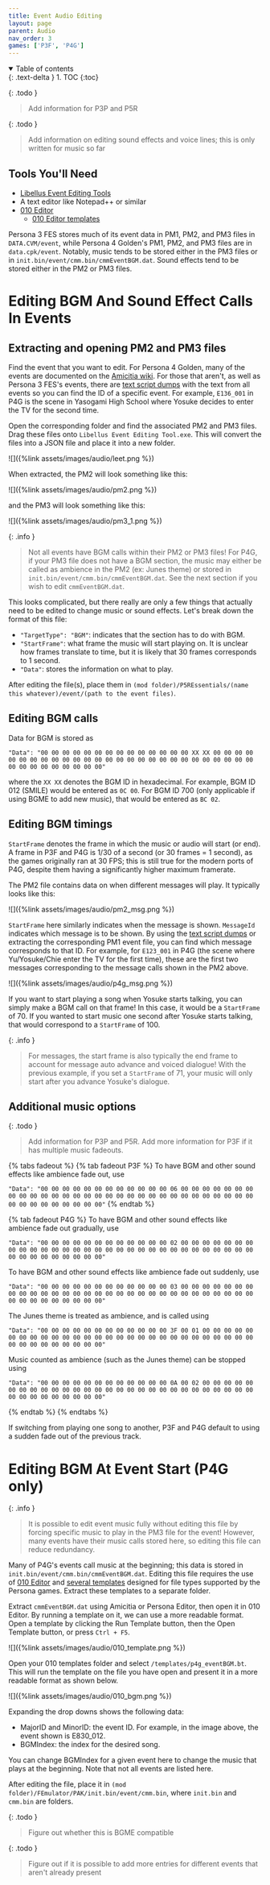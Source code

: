 ```yaml
---
title: Event Audio Editing
layout: page
parent: Audio
nav_order: 3
games: ['P3F', 'P4G']
---
```


<details open markdown="block">
  <summary>
    Table of contents
  </summary>
  {: .text-delta }
1. TOC
{:toc}
</details>

{: .todo }
> Add information for P3P and P5R

{: .todo }
> Add information on editing sound effects and voice lines; this is only written for music so far

## Tools You'll Need
- [Libellus Event Editing Tools](https://github.com/Tupelov/Libellus-Event-Tools)
- A text editor like Notepad++ or similar
- [010 Editor](https://www.sweetscape.com/010editor/)
	- [010 Editor templates](https://github.com/tge-was-taken/010-Editor-Templates)

Persona 3 FES stores much of its event data in PM1, PM2, and PM3 files in `DATA.CVM/event`, while Persona 4 Golden's PM1, PM2, and PM3 files are in `data.cpk/event`. Notably, music tends to be stored either in the PM3 files or in `init.bin/event/cmm.bin/cmmEventBGM.dat`. Sound effects tend to be stored either in the PM2 or PM3 files.

# Editing BGM And Sound Effect Calls In Events

## Extracting and opening PM2 and PM3 files

Find the event that you want to edit. For Persona 4 Golden, many of the events are documented on the [Amicitia wiki](https://amicitia.miraheze.org/wiki/Persona_4_Golden/Events). For those that aren't, as well as Persona 3 FES's events, there are [text script dumps](https://drive.google.com/file/d/113DuAlmIqb8AU4xBYNuU5FDxPP3mVX67/view) with the text from all events so you can find the ID of a specific event. For example, `E136_001` in P4G is the scene in Yasogami High School where Yosuke decides to enter the TV for the second time.

Open the corresponding folder and find the associated PM2 and PM3 files. Drag these files onto `Libellus Event Editing Tool.exe`. This will convert the files into a JSON file and place it into a new folder.

![]({%link assets/images/audio/leet.png %})

When extracted, the PM2 will look something like this:

![]({%link assets/images/audio/pm2.png %})

and the PM3 will look something like this:

![]({%link assets/images/audio/pm3_1.png %})

{: .info }
> Not all events have BGM calls within their PM2 or PM3 files! For P4G, if your PM3 file does not have a BGM section, the music may either be called as ambience in the PM2 (ex: Junes theme) or stored in `init.bin/event/cmm.bin/cmmEventBGM.dat`. See the next section if you wish to edit `cmmEventBGM.dat`.

This looks complicated, but there really are only a few things that actually need to be edited to change music or sound effects. Let's break down the format of this file:

- `"TargetType": "BGM"`: indicates that the section has to do with BGM.
- `"StartFrame"`: what frame the music will start playing on. It is unclear how frames translate to time, but it is likely that 30 frames corresponds to 1 second.
- `"Data"`: stores the information on what to play.

After editing the file(s), place them in `(mod folder)/P5REssentials/(name this whatever)/event/(path to the event files)`.

## Editing BGM calls

Data for BGM is stored as

```"Data": "00 00 00 00 00 00 00 00 00 00 00 00 00 00 XX XX 00 00 00 00 00 00 00 00 00 00 00 00 00 00 00 00 00 00 00 00 00 00 00 00 00 00 00 00 00 00 00 00 00 00 00 00"```

where the `XX XX` denotes the BGM ID in hexadecimal. For example, BGM ID 012 (SMILE) would be entered as `0C 00`. For BGM ID 700 (only applicable if using BGME to add new music), that would be entered as `BC 02`.

## Editing BGM timings

`StartFrame` denotes the frame in which the music or audio will start (or end). A frame in P3F and P4G is 1/30 of a second (or 30 frames = 1 second), as the games originally ran at 30 FPS; this is still true for the modern ports of P4G, despite them having a significantly higher maximum framerate.

The PM2 file contains data on when different messages will play. It typically looks like this:

![]({%link assets/images/audio/pm2_msg.png %})

`StartFrame` here similarly indicates when the message is shown. `MessageId` indicates which message is to be shown. By using the [text script dumps](https://drive.google.com/file/d/113DuAlmIqb8AU4xBYNuU5FDxPP3mVX67/view) or extracting the corresponding PM1 event file, you can find which message corresponds to that ID. For example, for `E123_001` in P4G (the scene where Yu/Yosuke/Chie enter the TV for the first time), these are the first two messages corresponding to the message calls shown in the PM2 above.

![]({%link assets/images/audio/p4g_msg.png %})

If you want to start playing a song when Yosuke starts talking, you can simply make a BGM call on that frame! In this case, it would be a `StartFrame` of 70. If you wanted to start music one second after Yosuke starts talking, that would correspond to a `StartFrame` of 100.

{: .info }
> For messages, the start frame is also typically the end frame to account for message auto advance and voiced dialogue! With the previous example, if you set a `StartFrame` of 71, your music will only start after you advance Yosuke's dialogue.

## Additional music options

{: .todo }
> Add information for P3P and P5R. Add more information for P3F if it has multiple music fadeouts.

{% tabs fadeout %}
{% tab fadeout P3F %}
To have BGM and other sound effects like ambience fade out, use

```"Data": "00 00 00 00 00 00 00 00 00 00 00 00 06 00 00 00 00 00 00 00 00 00 00 00 00 00 00 00 00 00 00 00 00 00 00 00 00 00 00 00 00 00 00 00 00 00 00 00 00 00 00 00"```
{% endtab %}

{% tab fadeout P4G %}
To have BGM and other sound effects like ambience fade out gradually, use

```"Data": "00 00 00 00 00 00 00 00 00 00 00 00 02 00 00 00 00 00 00 00 00 00 00 00 00 00 00 00 00 00 00 00 00 00 00 00 00 00 00 00 00 00 00 00 00 00 00 00 00 00 00 00"```

To have BGM and other sound effects like ambience fade out suddenly, use

```"Data": "00 00 00 00 00 00 00 00 00 00 00 00 03 00 00 00 00 00 00 00 00 00 00 00 00 00 00 00 00 00 00 00 00 00 00 00 00 00 00 00 00 00 00 00 00 00 00 00 00 00 00 00"```

The Junes theme is treated as ambience, and is called using

```"Data": "00 00 00 00 00 00 00 00 00 00 00 00 3F 00 01 00 00 00 00 00 00 00 00 00 00 00 00 00 00 00 00 00 00 00 00 00 00 00 00 00 00 00 00 00 00 00 00 00 00 00 00 00"```

Music counted as ambience (such as the Junes theme) can be stopped using

```"Data": "00 00 00 00 00 00 00 00 00 00 00 00 0A 00 02 00 00 00 00 00 00 00 00 00 00 00 00 00 00 00 00 00 00 00 00 00 00 00 00 00 00 00 00 00 00 00 00 00 00 00 00 00"```

{% endtab %}
{% endtabs %}

If switching from playing one song to another, P3F and P4G default to using a sudden fade out of the previous track.


# Editing BGM At Event Start (P4G only)

{: .info }
> It is possible to edit event music fully without editing this file by forcing specific music to play in the PM3 file for the event! However, many events have their music calls stored here, so editing this file can reduce redundancy.

Many of P4G's events call music at the beginning; this data is stored in `init.bin/event/cmm.bin/cmmEventBGM.dat`. Editing this file requires the use of [010 Editor](https://www.sweetscape.com/010editor/) and [several templates](https://github.com/tge-was-taken/010-Editor-Templates) designed for file types supported by the Persona games. Extract these templates to a separate folder.

Extract `cmmEventBGM.dat` using Amicitia or Persona Editor, then open it in 010 Editor. By running a template on it, we can use a more readable format. Open a template by clicking the Run Template button, then the Open Template button, or press `Ctrl + F5`.

![]({%link assets/images/audio/010_template.png %})

Open your 010 templates folder and select `/templates/p4g_eventBGM.bt`. This will run the template on the file you have open and present it in a more readable format as shown below.

![]({%link assets/images/audio/010_bgm.png %})

Expanding the drop downs shows the following data:
- MajorID and MinorID: the event ID. For example, in the image above, the event shown is E830_012.
- BGMIndex: the index for the desired song.

You can change BGMIndex for a given event here to change the music that plays at the beginning. Note that not all events are listed here.

After editing the file, place it in `(mod folder)/FEmulator/PAK/init.bin/event/cmm.bin`, where `init.bin` and `cmm.bin` are folders.

{: .todo }
> Figure out whether this is BGME compatible

{: .todo }
> Figure out if it is possible to add more entries for different events that aren't already present